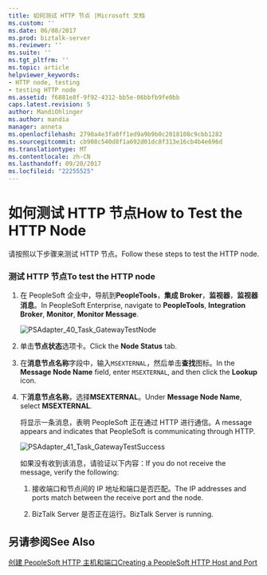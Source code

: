 ```yaml
---
title: 如何测试 HTTP 节点 |Microsoft 文档
ms.custom: ''
ms.date: 06/08/2017
ms.prod: biztalk-server
ms.reviewer: ''
ms.suite: ''
ms.tgt_pltfrm: ''
ms.topic: article
helpviewer_keywords:
- HTTP node, testing
- testing HTTP node
ms.assetid: f6881e8f-9f92-4312-bb5e-06bbfb9fe0bb
caps.latest.revision: 5
author: MandiOhlinger
ms.author: mandia
manager: anneta
ms.openlocfilehash: 2790a4e3fa0ff1ed9a9b9b0c2018108c9cbb1282
ms.sourcegitcommit: cb908c540d8f1a692d01dc8f313e16cb4b4e696d
ms.translationtype: MT
ms.contentlocale: zh-CN
ms.lasthandoff: 09/20/2017
ms.locfileid: "22255525"
---
```

# <a name="how-to-test-the-http-node"></a><span data-ttu-id="dcf16-102">如何测试 HTTP 节点</span><span class="sxs-lookup"><span data-stu-id="dcf16-102">How to Test the HTTP Node</span></span>
<span data-ttu-id="dcf16-103">请按照以下步骤来测试 HTTP 节点。</span><span class="sxs-lookup"><span data-stu-id="dcf16-103">Follow these steps to test the HTTP node.</span></span>  
  
### <a name="to-test-the-http-node"></a><span data-ttu-id="dcf16-104">测试 HTTP 节点</span><span class="sxs-lookup"><span data-stu-id="dcf16-104">To test the HTTP node</span></span>  
  
1.  <span data-ttu-id="dcf16-105">在 PeopleSoft 企业中，导航到**PeopleTools**，**集成 Broker**，**监视器**，**监视器消息**。</span><span class="sxs-lookup"><span data-stu-id="dcf16-105">In PeopleSoft Enterprise, navigate to **PeopleTools**, **Integration Broker**, **Monitor**, **Monitor Message**.</span></span>  
  
     ![](../core/media/psadapter-40-task-gatewaytestnode.gif "PSAdapter_40_Task_GatewayTestNode")  
  
2.  <span data-ttu-id="dcf16-106">单击**节点状态**选项卡。</span><span class="sxs-lookup"><span data-stu-id="dcf16-106">Click the **Node Status** tab.</span></span>  
  
3.  <span data-ttu-id="dcf16-107">在**消息节点名称**字段中，输入`MSEXTERNAL`，然后单击**查找**图标。</span><span class="sxs-lookup"><span data-stu-id="dcf16-107">In the **Message Node Name** field, enter `MSEXTERNAL`, and then click the **Lookup** icon.</span></span>  
  
4.  <span data-ttu-id="dcf16-108">下**消息节点名称**，选择**MSEXTERNAL**。</span><span class="sxs-lookup"><span data-stu-id="dcf16-108">Under **Message Node Name**, select **MSEXTERNAL**.</span></span>  
  
     <span data-ttu-id="dcf16-109">将显示一条消息，表明 PeopleSoft 正在通过 HTTP 进行通信。</span><span class="sxs-lookup"><span data-stu-id="dcf16-109">A message appears and indicates that PeopleSoft is communicating through HTTP.</span></span>  
  
     ![](../core/media/psadapter-41-task-gatewaytestsuccess.gif "PSAdapter_41_Task_GatewayTestSuccess")  
  
     <span data-ttu-id="dcf16-110">如果没有收到该消息，请验证以下内容：</span><span class="sxs-lookup"><span data-stu-id="dcf16-110">If you do not receive the message, verify the following:</span></span>  
  
    1.  <span data-ttu-id="dcf16-111">接收端口和节点间的 IP 地址和端口是否匹配。</span><span class="sxs-lookup"><span data-stu-id="dcf16-111">The IP addresses and ports match between the receive port and the node.</span></span>  
  
    2.  <span data-ttu-id="dcf16-112">BizTalk Server 是否正在运行。</span><span class="sxs-lookup"><span data-stu-id="dcf16-112">BizTalk Server is running.</span></span>  
  
## <a name="see-also"></a><span data-ttu-id="dcf16-113">另请参阅</span><span class="sxs-lookup"><span data-stu-id="dcf16-113">See Also</span></span>  
 [<span data-ttu-id="dcf16-114">创建 PeopleSoft HTTP 主机和端口</span><span class="sxs-lookup"><span data-stu-id="dcf16-114">Creating a PeopleSoft HTTP Host and Port</span></span>](../core/creating-a-peoplesoft-http-host-and-port.md)